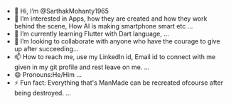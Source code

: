 - 👋 Hi, I’m @SarthakMohanty1965
- 👀 I’m interested in Apps, how they are created and how they work behind the scene, How AI is making smartphone smart etc ...
- 🌱 I’m currently learning Flutter with Dart language, ...
- 💞️ I’m looking to collaborate with anyone who have the courage to give up after succeeding...
- 📫 How to reach me, use my LinkedIn id, Email id to connect with me given in my git profile and rest leave on me. ...
- 😄 Pronouns:He/Him ...
- ⚡ Fun fact: Everything that's ManMade can be recreated ofcourse after being destroyed. ...

<!---
SarthakMohanty1965/SarthakMohanty1965 is a ✨ special ✨ repository because its `README.md` (this file) appears on your GitHub profile.
You can click the Preview link to take a look at your changes.
--->
